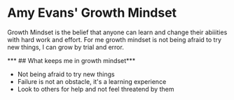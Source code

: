 # Amy Evans' Growth Mindset

Growth Mindset is the belief that anyone can learn and change their abiiities with hard work and effort.
For me growth mindset is not being afraid to try new things, I can grow by trial and error.

*** ## What keeps me in growth mindset***
- Not being afraid to try new things
- Failure is not an obstacle, it's a learning experience
- Look to others for help and not feel threatend by them



